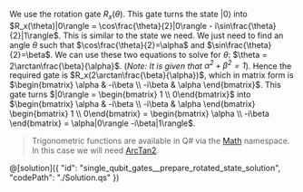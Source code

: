 We use the rotation gate $R_x(\theta)$. This gate turns the state $|0\rangle$ into $R_x(\theta)|0\rangle = \cos\frac{\theta}{2}|0\rangle - i\sin\frac{\theta}{2}|1\rangle$.
This is similar to the state we need. We just need to find an angle $\theta$ such that $\cos\frac{\theta}{2}=\alpha$ and $\sin\frac{\theta}{2}=\beta$. We can use these two equations to solve for $\theta$: $\theta = 2\arctan\frac{\beta}{\alpha}$. (*Note: It is given that $\alpha^2 + \beta^2=1$*).
Hence the required gate is $R_x(2\arctan\frac{\beta}{\alpha})$, which in matrix form is $\begin{bmatrix} \alpha & -i\beta \\ -i\beta & \alpha \end{bmatrix}$.
This gate turns $|0\rangle = \begin{bmatrix} 1 \\ 0\end{bmatrix}$ into $\begin{bmatrix} \alpha & -i\beta \\ -i\beta & \alpha \end{bmatrix} \begin{bmatrix} 1 \\ 0\end{bmatrix} = \begin{bmatrix} \alpha \\ -i\beta \end{bmatrix} = \alpha|0\rangle -i\beta|1\rangle$.

> Trigonometric functions are available in Q# via the <a href="https://docs.microsoft.com/qsharp/api/qsharp/microsoft.quantum.math" target="_blank">Math</a> namespace. In this case we will need <a href="https://docs.microsoft.com/qsharp/api/qsharp/microsoft.quantum.math.arctan2" target="_blank">ArcTan2</a>.

@[solution]({
    "id": "single_qubit_gates__prepare_rotated_state_solution",
    "codePath": "./Solution.qs"
})
